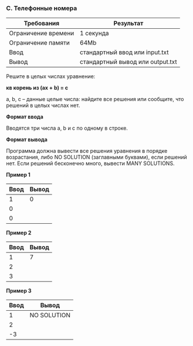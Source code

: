 ### C. Телефонные номера

Требования          | Результат
------------        | -------------
Ограничение времени | 1 секунда
Ограничение памяти  | 64Mb
Ввод                | стандартный ввод или input.txt
Вывод               | стандартный вывод или output.txt

Решите в целых числах уравнение:

**кв корень из (ax + b) = c**

a, b, c – данные целые числа: найдите все решения или сообщите, что решений в целых числах нет.

**Формат ввода**

Вводятся три числа a, b и c по одному в строке.

**Формат вывода**

Программа должна вывести все решения уравнения в порядке возрастания, либо NO SOLUTION (заглавными буквами), если решений нет. Если решений бесконечно много, вывести MANY SOLUTIONS.

**Пример 1**

Ввод    | Вывод
------  | -------
1		| 0
0		| 
0		| 

**Пример 2**

Ввод    | Вывод
------  | -------
1		| 7
2		| 
3		| 

**Пример 3**

Ввод    | Вывод
------  | -------
1		| NO SOLUTION
2		| 
-3		| 